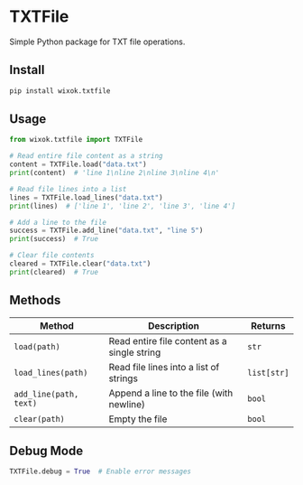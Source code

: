 # TXTFile

Simple Python package for TXT file operations.

## Install

```bash
pip install wixok.txtfile
```

## Usage

```python
from wixok.txtfile import TXTFile

# Read entire file content as a string
content = TXTFile.load("data.txt")
print(content)  # 'line 1\nline 2\nline 3\nline 4\n'

# Read file lines into a list
lines = TXTFile.load_lines("data.txt")
print(lines)  # ['line 1', 'line 2', 'line 3', 'line 4']

# Add a line to the file
success = TXTFile.add_line("data.txt", "line 5")
print(success)  # True

# Clear file contents
cleared = TXTFile.clear("data.txt")
print(cleared)  # True
```

## Methods

| Method | Description | Returns |
|--------|-------------|---------|
| `load(path)` | Read entire file content as a single string | `str` |
| `load_lines(path)` | Read file lines into a list of strings | `list[str]` |
| `add_line(path, text)` | Append a line to the file (with newline) | `bool` |
| `clear(path)` | Empty the file | `bool` |

## Debug Mode

```python
TXTFile.debug = True  # Enable error messages
```